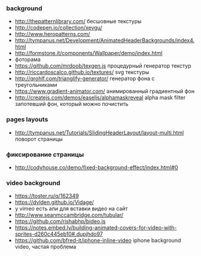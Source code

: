 ### background
+ http://thepatternlibrary.com/ бесшовные текстуры
+ http://codepen.io/collection/xevgu/
+ http://www.heropatterns.com/
+ http://tympanus.net/Development/AnimatedHeaderBackgrounds/index4.html
+ http://formstone.it/components/Wallpaper/demo/index.html 
+ фоторама
+ https://github.com/mrdoob/texgen.js процедурный генератор текстур
+ http://riccardoscalco.github.io/textures/ svg текстуры
+ http://qrohlf.com/trianglify-generator/ генератор фона с треугольниками
+ https://www.gradient-animator.com/ анимированный градиентный фон
+ http://createjs.com/demos/easeljs/alphamaskreveal alpha mask filter запотевший фон, который можно почистить

### pages layouts
+ http://tympanus.net/Tutorials/SlidingHeaderLayout/layout-multi.html поворот страницы

### фиксирование страницы
+  http://codyhouse.co/demo/fixed-background-effect/index.html#0

### video background
+ https://toster.ru/q/162349
+ https://dvlden.github.io/Vidage/
+ у vimeo есть апи для вставки видео на сайт
+ http://www.seanmccambridge.com/tubular/
+ https://github.com/rishabhp/bideo.js
+ https://notes.embed.ly/building-animated-covers-for-video-with-sprites-d260c445eb10#.dupjhdo97
+ https://github.com/bfred-it/iphone-inline-video iphone background video, частая проблема
